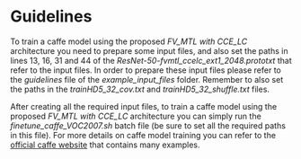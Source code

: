# Guidelines

To train a caffe model using the proposed *FV_MTL with CCE_LC* architecture you need to prepare some input files, and also set the paths in lines 13, 16, 31 and 44 of the *ResNet-50-fvmtl_ccelc_ext1_2048.prototxt* that refer to the input files. In order to prepare these input files please refer to the *guidelines* file of the *example_input_files* folder. Remember to also set the paths in the *trainHD5_32_cov.txt* and *trainHD5_32_shuffle.txt* files.

After creating all the required input files, to train a caffe model using the proposed *FV_MTL with CCE_LC* architecture you can simply run the  *finetune_caffe_VOC2007.sh* batch file (be sure to set all the required paths in this file). For more details on caffe model training you can refer to the [official caffe website](http://caffe.berkeleyvision.org/) that contains many examples.